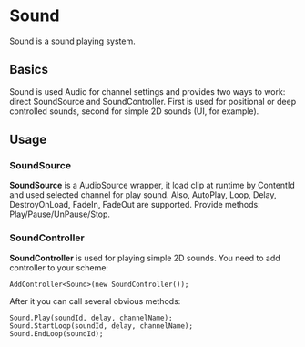 # Sound

Sound is a sound playing system.

## Basics

Sound is used Audio for channel settings and provides two ways to work: direct SoundSource and SoundController.
First is used for positional or deep controlled sounds, second for simple 2D sounds (UI, for example).

## Usage

### SoundSource

**SoundSource** is a AudioSource wrapper, it load clip at runtime by ContentId and used selected channel for play sound.
Also, AutoPlay, Loop, Delay, DestroyOnLoad, FadeIn, FadeOut are supported.
Provide methods: Play/Pause/UnPause/Stop.

### SoundController

**SoundController** is used for playing simple 2D sounds.
You need to add controller to your scheme:

```
AddController<Sound>(new SoundController());
```

After it you can call several obvious methods:

```
Sound.Play(soundId, delay, channelName);
Sound.StartLoop(soundId, delay, channelName);
Sound.EndLoop(soundId);
```
